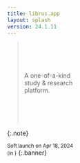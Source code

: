 ```yaml
---
title: librus.app
layout: splash
version: 24.1.11
---
```


><br>
><br>
><br>
><br>
> A one-of-a-kind<br>study & research<br>platform.
><br>
><br>
><br>
><br>
><br>
{:.note}

 <small>Soft launch on Apr 18, 2024<br>
 (in <span id="demo"></span>)</small>
 {:.banner}


